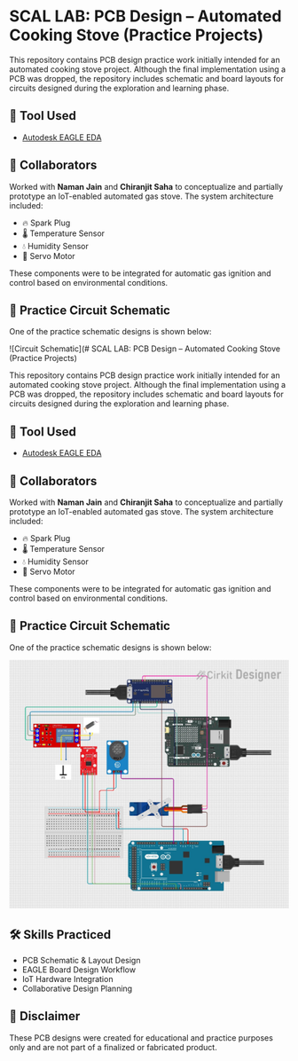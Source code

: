 # SCAL LAB: PCB Design – Automated Cooking Stove (Practice Projects)

This repository contains PCB design practice work initially intended for an automated cooking stove project. Although the final implementation using a PCB was dropped, the repository includes schematic and board layouts for circuits designed during the exploration and learning phase.

## 🔧 Tool Used

- [Autodesk EAGLE EDA](https://www.autodesk.com/products/eagle/overview)

## 🤝 Collaborators

Worked with **Naman Jain** and **Chiranjit Saha** to conceptualize and partially prototype an IoT-enabled automated gas stove. The system architecture included:

- 🔥 Spark Plug  
- 🌡️ Temperature Sensor  
- 💧 Humidity Sensor  
- 🔁 Servo Motor

These components were to be integrated for automatic gas ignition and control based on environmental conditions.

## 🧩 Practice Circuit Schematic

One of the practice schematic designs is shown below:

![Circuit Schematic](# SCAL LAB: PCB Design – Automated Cooking Stove (Practice Projects)

This repository contains PCB design practice work initially intended for an automated cooking stove project. Although the final implementation using a PCB was dropped, the repository includes schematic and board layouts for circuits designed during the exploration and learning phase.

## 🔧 Tool Used

- [Autodesk EAGLE EDA](https://www.autodesk.com/products/eagle/overview)

## 🤝 Collaborators

Worked with **Naman Jain** and **Chiranjit Saha** to conceptualize and partially prototype an IoT-enabled automated gas stove. The system architecture included:

- 🔥 Spark Plug  
- 🌡️ Temperature Sensor  
- 💧 Humidity Sensor  
- 🔁 Servo Motor

These components were to be integrated for automatic gas ignition and control based on environmental conditions.

## 🧩 Practice Circuit Schematic

One of the practice schematic designs is shown below:

![Circuit Schematic](schematic_gas_stove.jpg) <!-- Make sure this path matches your repo file structure -->


## 🛠️ Skills Practiced

- PCB Schematic & Layout Design
- EAGLE Board Design Workflow
- IoT Hardware Integration
- Collaborative Design Planning

## 📌 Disclaimer

These PCB designs were created for educational and practice purposes only and are not part of a finalized or fabricated product.


